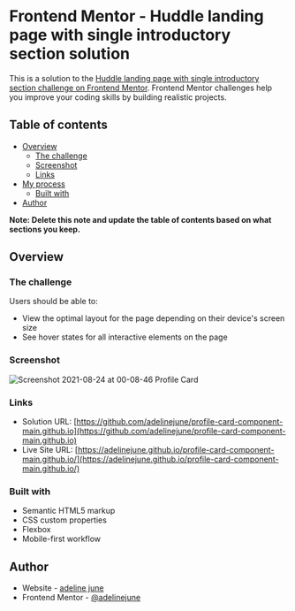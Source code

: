 # Frontend Mentor - Huddle landing page with single introductory section solution

This is a solution to the [Huddle landing page with single introductory section challenge on Frontend Mentor](https://www.frontendmentor.io/challenges/huddle-landing-page-with-a-single-introductory-section-B_2Wvxgi0). Frontend Mentor challenges help you improve your coding skills by building realistic projects.

## Table of contents

- [Overview](#overview)
  - [The challenge](#the-challenge)
  - [Screenshot](#screenshot)
  - [Links](#links)
- [My process](#my-process)
  - [Built with](#built-with)
- [Author](#author)

**Note: Delete this note and update the table of contents based on what sections you keep.**

## Overview

### The challenge

Users should be able to:

- View the optimal layout for the page depending on their device's screen size
- See hover states for all interactive elements on the page

### Screenshot

![Screenshot 2021-08-24 at 00-08-46 Profile Card](https://user-images.githubusercontent.com/75600902/130480732-4a7786f3-25bb-48eb-932a-f171c190c34b.png)

### Links

- Solution URL: [https://github.com/adelinejune/profile-card-component-main.github.io](https://github.com/adelinejune/profile-card-component-main.github.io)
- Live Site URL: [https://adelinejune.github.io/profile-card-component-main.github.io/](https://adelinejune.github.io/profile-card-component-main.github.io/)

### Built with

- Semantic HTML5 markup
- CSS custom properties
- Flexbox
- Mobile-first workflow

## Author

- Website - [adeline june](https://github.com/adelinejune)
- Frontend Mentor - [@adelinejune](https://www.frontendmentor.io/profile/adelinejune)

